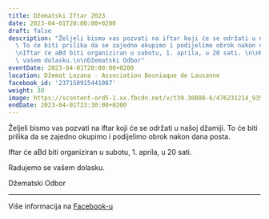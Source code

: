 ```yaml
---
title: Džematski Iftar 2023
date: 2023-04-01T20:00:00+0200
draft: false
description: "Željeli bismo vas pozvati na iftar koji će se održati u našoj džamiji.\
  \ To će biti prilika da se zajedno okupimo i podijelimo obrok nakon dana posta.\n\
  \nIftar će aBd biti organiziran u subotu, 1. aprila, u 20 sati. \n\nRadujemo se\
  \ vašem dolasku.\n\nDžematski Odbor"
eventDate: 2023-04-01T20:00:00+0200
location: Džemat Lozana - Association Bosniaque de Lausanne
facebook_id: '237150915441087'
weight: 30
image: https://scontent-ord5-1.xx.fbcdn.net/v/t39.30808-6/476231214_935500385377228_3500090740640109385_n.jpg?_nc_cat=101&ccb=1-7&_nc_sid=9e60e4&_nc_ohc=rHCJ8Vz6eSYQ7kNvwH8dE6A&_nc_oc=AdmldL4MmJbfBmMzGns1iffg7Z1t7TAqfJuSMAOga3k6mjKTbwcLBWo00tjycXnXeYo&_nc_zt=23&_nc_ht=scontent-ord5-1.xx&edm=ABTKTjYEAAAA&_nc_gid=73yuzpXq6R5uWryU5tyJhQ&oh=00_Afa-_kTT_gbIB5x8_ZvaIkmxNFbiy3u0eF18QRTHaDz1Mw&oe=68D698DA
endDate: 2023-04-01T23:30:00+0200
---
```


Željeli bismo vas pozvati na iftar koji će se održati u našoj džamiji. To će biti prilika da se zajedno okupimo i podijelimo obrok nakon dana posta.

Iftar će aBd biti organiziran u subotu, 1. aprila, u 20 sati. 

Radujemo se vašem dolasku.

Džematski Odbor

---

Više informacija na [Facebook-u](https://facebook.com/events/237150915441087)
